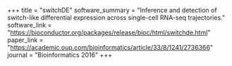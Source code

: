 +++
title = "switchDE"
software_summary = "Inference and detection of switch-like differential expression across single-cell RNA-seq trajectories."
software_link = "https://bioconductor.org/packages/release/bioc/html/switchde.html"
paper_link = "https://academic.oup.com/bioinformatics/article/33/8/1241/2736366"
journal = "Bioinformatics 2016"
+++